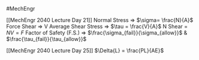 #MechEngr 

[[MechEngr 2040 Lecture Day 21]]
Normal Stress => $\sigma= \frac{N}{A}$
Force Shear => V
Average Shear Stress => $\tau = \frac{V}{A}$
N Shear = $NV = F$
Factor of Safety (F.S.) => $\frac{\sigma_{fail}}{\sigma_{allow}}$ & $\frac{\tau_{fail}}{\tau_{allow}}$

[[MechEngr 2040 Lecture Day 25]]
$\Delta{L} = \frac{PL}{AE}$
